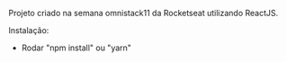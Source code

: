 Projeto criado na semana omnistack11 da Rocketseat utilizando ReactJS.

Instalação:
- Rodar "npm install" ou "yarn"